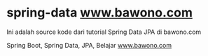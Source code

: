 # spring-data www.bawono.com
Ini adalah source kode dari tutorial Spring Data JPA di bawono.com

Spring Boot, Spring Data, JPA, Belajar www.bawono.com
